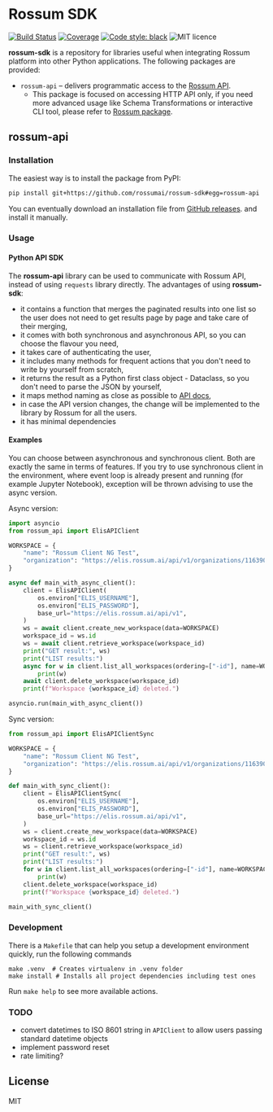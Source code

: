 # Rossum SDK

[![Build Status](https://github.com/rossumai/rossum-sdk/actions/workflows/lint-and-test.yaml/badge.svg)](https://github.com/rossumai/rossum-sdk/actions)
[![Coverage](https://codecov.io/gh/rossumai/rossum-sdk/branch/main/graph/badge.svg)](https://codecov.io/gh/rossumai/rossum-sdk)
[![Code style: black](https://img.shields.io/badge/code%20style-black-000000.svg)](https://github.com/ambv/black)
![MIT licence](https://img.shields.io/pypi/l/rossum.svg)

**rossum-sdk** is a repository for libraries useful when integrating Rossum platform into other Python applications. The following packages are provided:


* `rossum-api` – delivers programmatic access to the [Rossum API](https://api.elis.rossum.ai/docs).
  * This package is focused on accessing HTTP API only, if you need more advanced usage like Schema Transformations or interactive CLI tool, please refer to [Rossum package](https://github.com/rossumai/rossum).


## rossum-api

### Installation

The easiest way is to install the package from PyPI:

```bash
pip install git+https://github.com/rossumai/rossum-sdk#egg=rossum-api
```

You can eventually download an installation file from [GitHub releases](https://github.com/rossumai/rossum-sdk/releases).
and install it manually.

### Usage

#### Python API SDK

The **rossum-api** library can be used to communicate with Rossum API, instead of using `requests` library directly. The advantages of using **rossum-sdk**:

* it contains a function that merges the paginated results into one list so the user does not need to get results page by page and take care of their merging,
* it comes with both synchronous and asynchronous API, so you can choose the flavour you need,
* it takes care of authenticating the user,
* it includes many methods for frequent actions that you don't need to write by yourself from scratch,
* it returns the result as a Python first class object - Dataclass, so you don't need to parse the JSON by yourself,
* it maps method naming as close as possible to [API docs](https://elis.rossum.ai/api/docs),
* in case the API version changes, the change will be implemented to the library by Rossum for all the users.
* it has minimal dependencies

#### Examples

You can choose between asynchronous and synchronous client. Both are exactly the same in terms of features. If you try to use synchronous client in the environment, where event loop is already present and running (for example Jupyter Notebook), exception will be thrown advising to use the async version.

Async version:

```python
import asyncio
from rossum_api import ElisAPIClient

WORKSPACE = {
    "name": "Rossum Client NG Test",
    "organization": "https://elis.rossum.ai/api/v1/organizations/116390",
}

async def main_with_async_client():
    client = ElisAPIClient(
        os.environ["ELIS_USERNAME"],
        os.environ["ELIS_PASSWORD"],
        base_url="https://elis.rossum.ai/api/v1",
    )
    ws = await client.create_new_workspace(data=WORKSPACE)
    workspace_id = ws.id
    ws = await client.retrieve_workspace(workspace_id)
    print("GET result:", ws)
    print("LIST results:")
    async for w in client.list_all_workspaces(ordering=["-id"], name=WORKSPACE["name"]):
        print(w)
    await client.delete_workspace(workspace_id)
    print(f"Workspace {workspace_id} deleted.")

asyncio.run(main_with_async_client())
```

Sync version:

```python
from rossum_api import ElisAPIClientSync

WORKSPACE = {
    "name": "Rossum Client NG Test",
    "organization": "https://elis.rossum.ai/api/v1/organizations/116390",
}

def main_with_sync_client():
    client = ElisAPIClientSync(
        os.environ["ELIS_USERNAME"],
        os.environ["ELIS_PASSWORD"],
        base_url="https://elis.rossum.ai/api/v1",
    )
    ws = client.create_new_workspace(data=WORKSPACE)
    workspace_id = ws.id
    ws = client.retrieve_workspace(workspace_id)
    print("GET result:", ws)
    print("LIST results:")
    for w in client.list_all_workspaces(ordering=["-id"], name=WORKSPACE["name"]):
        print(w)
    client.delete_workspace(workspace_id)
    print(f"Workspace {workspace_id} deleted.")

main_with_sync_client()
```

### Development

There is a `Makefile` that can help you setup a development environment quickly, run the following commands

```
make .venv  # Creates virtualenv in .venv folder
make install # Installs all project dependencies including test ones
```

Run `make help` to see more available actions.

### TODO

* convert datetimes to ISO 8601 string in `APIClient` to allow users passing standard datetime objects
* implement password reset
* rate limiting?

## License

MIT
